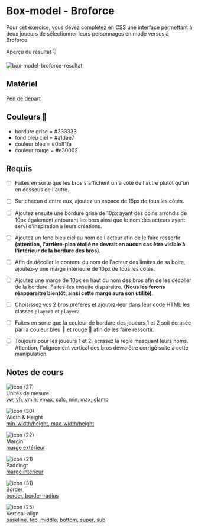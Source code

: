 # Box-model - Broforce

Pour cet exercice, vous devez complétez en CSS une interface permettant à deux joueurs de sélectionner leurs personnages en mode versus à Broforce.

Aperçu du résultat 👇

![box-model-broforce-resultat](https://github.com/user-attachments/assets/304c5edf-f1e3-43b7-8ad2-36c914836022)


## Matériel

[Pen de départ](https://codepen.io/tim-momo/pen/PoBaEVQ?editors=1100)

## Couleurs 🎨
-    bordure grise = #333333
-    fond bleu ciel = #a1dae7
-    couleur bleu = #0b81fa
-    couleur rouge = #e30002
   
   
## Requis

* [ ] Faites en sorte que les bros s'affichent un à côté de l'autre plutôt qu'un en dessous de l'autre.
* [ ] Sur chacun d'entre eux, ajoutez un espace de 15px de tous les côtés.
* [ ]  Ajoutez ensuite une bordure grise de 10px ayant des coins arrondis de 10px également entourant les bros ainsi que le nom des acteurs ayant servi d'inspiration à leurs créations.
* [ ] Ajoutez un fond bleu ciel au nom de l'acteur afin de le faire ressortir <b>(attention, l'arrière-plan étoilé ne devrait en aucun cas être visible à l'intérieur de la bordure des bros)</b>.
* [ ] Afin de décoller le contenu du nom de l'acteur des limites de sa boite, ajoutez-y une marge intérieure de 10px de tous les côtés.
* [ ] Ajoutez une marge de 10px en haut du nom des bros afin de les décoller de la bordure. Faites-les ensuite disparaitre. <b>(Nous les ferons réapparaitre bientôt, ainsi cette marge aura son utilité)</b>.
* [ ] Choisissez vos 2 bros préférés et ajoutez-leur dans leur code HTML les classes `player1` et `player2`.
* [ ] Faites en sorte que la couleur de bordure des joueurs 1 et 2 soit écrasée par la couleur bleu 🔵 et rouge 🔴 afin de les faire ressortir.
* [ ] Toujours pour les joueurs 1 et 2, écrasez la règle masquant leurs noms. Attention, l'alignement vertical des bros devra être corrigé suite à cette manipulation.



## Notes de cours

![icon (27)](https://github.com/user-attachments/assets/49b2296c-e8b5-4fd3-a964-9ff011fb69c4)<br> Unités de mesure <br> [vw, vh, vmin, vmax, calc, min, max, clamp](https://tim-montmorency.com/compendium/582-111%E2%80%93web1/css/unites-de-mesures.html)

![icon (30)](https://github.com/user-attachments/assets/598704e7-21b0-4b1d-b31b-f553b0c4e2d8)<br> Width & Height <br> [min-width/height, max-width/height](https://tim-montmorency.com/compendium/582-111%E2%80%93web1/css/width-height.html)

![icon (22)](https://github.com/user-attachments/assets/18f5981d-3ef4-470d-96ee-47518959bed1)<br> Margin <br> [marge extérieur](https://tim-montmorency.com/compendium/582-111%E2%80%93web1/css/margin.html)

![icon (21)](https://github.com/user-attachments/assets/4b36afe2-d51c-4acb-8621-4bc68a7e8dca)<br> Paddingt <br> [marge intérieur](https://tim-montmorency.com/compendium/582-111%E2%80%93web1/css/padding.html)

![icon (31)](https://github.com/user-attachments/assets/eaa7ea2b-fd52-435a-8588-57c604c684ef)<br> Border <br> [border, border-radius](https://tim-montmorency.com/compendium/582-111%E2%80%93web1/css/border.html)

![icon (25)](https://github.com/user-attachments/assets/7cf28123-2faa-4f77-86f5-9482b8b8b489)<br> Vertical-align <br> [baseline, top, middle, bottom, super, sub](https://tim-montmorency.com/compendium/582-111%E2%80%93web1/css/vertical-align.html)

